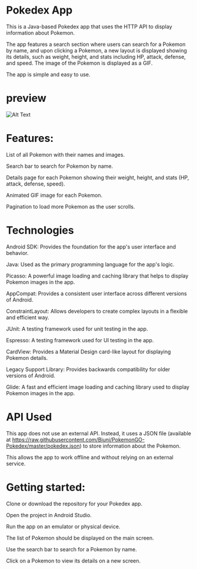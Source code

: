 # Pokedex App
This is a Java-based Pokedex app that uses the HTTP API to display information about Pokemon.

The app features a search section where users can search for a Pokemon by name, and upon clicking a Pokemon, a new layout is displayed showing its details, such as weight, height, and stats including HP, attack, defense, and speed. The image of the Pokemon is displayed as a GIF.

The app is simple and easy to use.

# preview

![Alt Text](./Animation.gif)

# Features:

List of all Pokemon with their names and images.

Search bar to search for Pokemon by name.

Details page for each Pokemon showing their weight, height, and stats (HP, attack, defense, speed).

Animated GIF image for each Pokemon.

Pagination to load more Pokemon as the user scrolls.


# Technologies 


Android SDK: Provides the foundation for the app's user interface and behavior.

Java: Used as the primary programming language for the app's logic.

Picasso: A powerful image loading and caching library that helps to display Pokemon images in the app.

AppCompat: Provides a consistent user interface across different versions of Android.

ConstraintLayout: Allows developers to create complex layouts in a flexible and efficient way.

JUnit: A testing framework used for unit testing in the app.

Espresso: A testing framework used for UI testing in the app.

CardView: Provides a Material Design card-like layout for displaying Pokemon details.

Legacy Support Library: Provides backwards compatibility for older versions of Android.

Glide: A fast and efficient image loading and caching library used to display Pokemon images in the app.

# API Used
This app does not use an external API. Instead, it uses a JSON file (available at https://raw.githubusercontent.com/Biuni/PokemonGO-Pokedex/master/pokedex.json) to store information about the Pokemon. 

This allows the app to work offline and without relying on an external service.

# Getting started:

Clone or download the repository for your Pokedex app.

Open the project in Android Studio.

Run the app on an emulator or physical device.

The list of Pokemon should be displayed on the main screen.

Use the search bar to search for a Pokemon by name.

Click on a Pokemon to view its details on a new screen.
